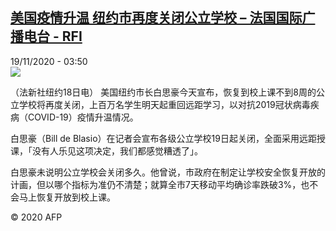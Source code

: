 <!--1605758112000-->
[美国疫情升温  纽约市再度关闭公立学校 – 法国国际广播电台 - RFI](http://www.rfi.fr//cn/contenu/20201119-%E7%BE%8E%E5%9B%BD%E7%96%AB%E6%83%85%E5%8D%87%E6%B8%A9-%E7%BA%BD%E7%BA%A6%E5%B8%82%E5%86%8D%E5%BA%A6%E5%85%B3%E9%97%AD%E5%85%AC%E7%AB%8B%E5%AD%A6%E6%A0%A1)
------

<div>19/11/2020 - 03:50</div><img src="https://s.rfi.fr/media/display/81e8fef8-2a13-11eb-89aa-005056a98db9/w:310/p:16x9/int0001b.201119105002.jpg"><div class="t-content__body u-clearfix"><p>（法新社纽约18日电）    美国纽约市长白思豪今天宣布，恢复到校上课不到8周的公立学校将再度关闭，上百万名学生明天起重回远距学习，以对抗2019冠状病毒疾病（COVID-19）疫情升温情况。</p><p>白思豪（Bill de Blasio）在记者会宣布各级公立学校19日起关闭，全面采用远距授课，「没有人乐见这项决定，我们都感觉糟透了」。</p><p>白思豪未说明公立学校会关闭多久。他曾说，市政府在制定让学校安全恢复开放的计画，但以哪个指标为准仍不清楚；就算全市7天移动平均确诊率跌破3%，也不会马上恢复开放到校上课。</p><p class="t-copyright">© 2020 AFP</p>        </div>
